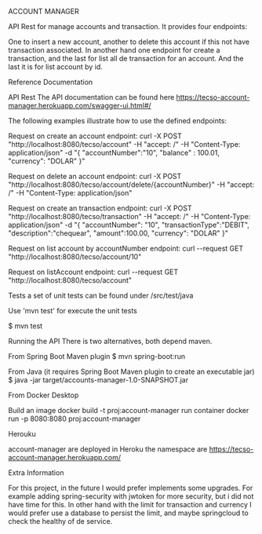 ACCOUNT MANAGER
							
							
API Rest for manage accounts and transaction. It provides four endpoints:

One to insert a new account, another to delete this account if this not have transaction associated.
In another hand one endpoint for create a transaction, and the last for list all de transaction for an account. And the last it is for list account by id.

Reference Documentation
 
API Rest The API documentation can be found here https://tecso-account-manager.herokuapp.com/swagger-ui.html#/

The following examples illustrate how to use the defined endpoints:

Request on create an account endpoint: curl -X POST "http://localhost:8080/tecso/account" -H "accept: /" -H "Content-Type: application/json" -d "{
"accountNumber":"10",	"balance" : 100.01, "currency": "DOLAR" }"

Request on delete an account endpoint: curl -X POST "http://localhost:8080/tecso/account/delete/{accountNumber}" -H "accept: /" -H "Content-Type: application/json" 

Request on create an transaction endpoint: curl -X POST "http://localhost:8080/tecso/transaction" -H "accept: /" -H "Content-Type: application/json" -d "{
	"accountNumber": "10", "transactionType":"DEBIT", "description":"chequear", "amount":100.00, "currency": "DOLAR" }"

Request on list account by accountNumber endpoint: curl --request GET "http://localhost:8080/tecso/account/10"

Request on listAccount endpoint: curl --request GET "http://localhost:8080/tecso/account"

Tests a set of unit tests can be found under /src/test/java

Use 'mvn test' for execute the unit tests

$ mvn test

Running the API There is two alternatives, both depend maven.

From Spring Boot Maven plugin $ mvn spring-boot:run

From Java (it requires Spring Boot Maven plugin to create an executable jar) $ java -jar target/accounts-manager-1.0-SNAPSHOT.jar

From Docker Desktop

Build an image docker build -t proj:account-manager
run container docker run -p 8080:8080 proj:account-manager

Herouku

account-manager are deployed in Heroku the namespace are https://tecso-account-manager.herokuapp.com/


Extra Information

For this project, in the future I would prefer implements some upgrades. For example adding spring-security with jwtoken for more security, but i did not have time for this. In other hand with the limit for transaction and currency I would prefer use a database to persist the limit, and maybe springcloud to check the healthy of de service.

